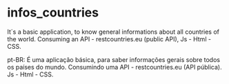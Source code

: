 # infos_countries

  It´s a basic application, to know general informations about all countries of the world. Consuming an API - restcountries.eu (public API), Js - Html - CSS.
  
  pt-BR: É uma aplicação básica, para saber informações gerais sobre todos os países do mundo. Consumindo uma API - restcountries.eu (API pública). Js - Html - CSS.
